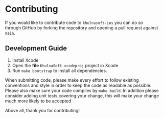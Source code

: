 # Contributing

If you would like to contribute code to `khulnasoft-ios` you can do so through
GitHub by forking the repository and opening a pull request against `main`.

## Development Guide

1. Install Xcode
2. Open the **file** `KhulnaSoft.xcodeproj` project in Xcode
3. Run `make bootstrap` to install all dependencies.

When submitting code, please make every effort to follow existing conventions
and style in order to keep the code as readable as possible. Please also make
sure your code compiles by `make build`. In addition please consider adding
unit tests covering your change, this will make your change much more likely to be accepted

Above all, thank you for contributing!
